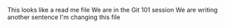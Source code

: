 This looks like a read me file
We are in the Git 101 session
We are writing another sentence
I'm changing this file